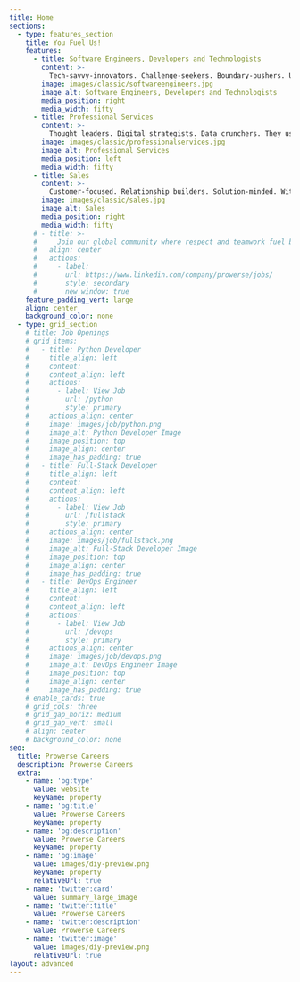 ```yaml
---
title: Home
sections:
  - type: features_section
    title: You Fuel Us!
    features:
      - title: Software Engineers, Developers and Technologists
        content: >-
          Tech-savvy-innovators. Challenge-seekers. Boundary-pushers. UX thinkers. Whether working on cloud computing, experience design or enterprise application, execution is at the heart of everything this team does. They contribute to the success story by solving everyday challenges. The solutions they create make impacts in the real world. 
        image: images/classic/softwareengineers.jpg
        image_alt: Software Engineers, Developers and Technologists
        media_position: right
        media_width: fifty
      - title: Professional Services
        content: >-
          Thought leaders. Digital strategists. Data crunchers. They use industry knowledge and technical expertise to provide consulting and strategy services to customers supporting the transformation of their businesses. With roles across the fintech, banking, retail and logistic industries, these team members execute strategies for our customers. 
        image: images/classic/professionalservices.jpg
        image_alt: Professional Services
        media_position: left
        media_width: fifty
      - title: Sales
        content: >-
          Customer-focused. Relationship builders. Solution-minded. With a focus on being a trusted partner to our fintech, banking, retail and logistic industries customers, these individuals strive for performance excellence in every engagement. Being a part of sales within Prowerse means you keep the Prowerse value of #RightFirstTime top of mind while driving relation as you interact with customers, partners and stakeholders.
        image: images/classic/sales.jpg
        image_alt: Sales
        media_position: right
        media_width: fifty
      # - title: >-
      #     Join our global community where respect and teamwork fuel big ideas for the future of technology excellence!
      #   align: center
      #   actions:
      #     - label: 
      #       url: https://www.linkedin.com/company/prowerse/jobs/
      #       style: secondary
      #       new_window: true
    feature_padding_vert: large
    align: center
    background_color: none
  - type: grid_section
    # title: Job Openings
    # grid_items:
    #   - title: Python Developer
    #     title_align: left
    #     content: 
    #     content_align: left
    #     actions:
    #       - label: View Job
    #         url: /python
    #         style: primary
    #     actions_align: center
    #     image: images/job/python.png
    #     image_alt: Python Developer Image
    #     image_position: top
    #     image_align: center
    #     image_has_padding: true
    #   - title: Full-Stack Developer
    #     title_align: left
    #     content: 
    #     content_align: left
    #     actions:
    #       - label: View Job
    #         url: /fullstack
    #         style: primary
    #     actions_align: center
    #     image: images/job/fullstack.png
    #     image_alt: Full-Stack Developer Image
    #     image_position: top
    #     image_align: center
    #     image_has_padding: true
    #   - title: DevOps Engineer
    #     title_align: left
    #     content: 
    #     content_align: left
    #     actions:
    #       - label: View Job
    #         url: /devops
    #         style: primary
    #     actions_align: center
    #     image: images/job/devops.png
    #     image_alt: DevOps Engineer Image
    #     image_position: top
    #     image_align: center
    #     image_has_padding: true
    # enable_cards: true
    # grid_cols: three
    # grid_gap_horiz: medium
    # grid_gap_vert: small
    # align: center
    # background_color: none
seo:
  title: Prowerse Careers
  description: Prowerse Careers
  extra:
    - name: 'og:type'
      value: website
      keyName: property
    - name: 'og:title'
      value: Prowerse Careers
      keyName: property
    - name: 'og:description'
      value: Prowerse Careers
      keyName: property
    - name: 'og:image'
      value: images/diy-preview.png
      keyName: property
      relativeUrl: true
    - name: 'twitter:card'
      value: summary_large_image
    - name: 'twitter:title'
      value: Prowerse Careers
    - name: 'twitter:description'
      value: Prowerse Careers
    - name: 'twitter:image'
      value: images/diy-preview.png
      relativeUrl: true
layout: advanced
---
```

